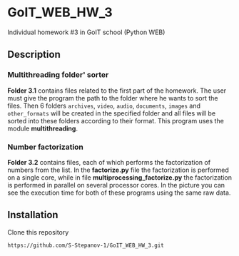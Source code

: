 # GoIT_WEB_HW_3
Individual homework #3 in GoIT school (Python WEB) 


## Description

### Multithreading folder' sorter
**Folder 3.1** contains files related to the first part of the homework. 
The user must give the program the path to the folder where he wants to sort the files. Then 6 folders `archives`, `video`, `audio`, `documents`, `images` and `other_formats` will be created in the specified folder and all files will be sorted into these folders according to their format.
This program uses the module **multithreading**.

### Number factorization
**Folder 3.2** contains files, each of which performs the factorization of numbers from the list. In the __factorize.py__ file the factorization is performed on a single core, while in file __multiprocessing_factorize.py__ the factorization is performed in parallel on several processor cores. In the picture you can see the execution time for both of these programs using the same raw data.

## Installation
Clone this repository
```
https://github.com/S-Stepanov-1/GoIT_WEB_HW_3.git
```
